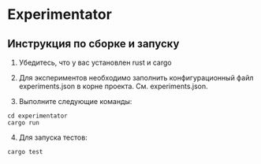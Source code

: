 # Experimentator

## Инструкция по сборке и запуску

1. Убедитесь, что у вас установлен rust и cargo

2. Для экспериментов необходимо заполнить конфигурационный файл experiments.json в корне проекта. См. experiments.json.

3. Выполните следующие команды:

```
cd experimentator
cargo run
```

4. Для запуска тестов:

```
cargo test
```